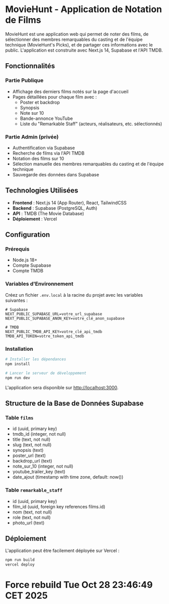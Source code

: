 # MovieHunt - Application de Notation de Films

MovieHunt est une application web qui permet de noter des films, de sélectionner des membres remarquables du casting et de l'équipe technique (MovieHunt's Picks), et de partager ces informations avec le public. L'application est construite avec Next.js 14, Supabase et l'API TMDB.

## Fonctionnalités

### Partie Publique
- Affichage des derniers films notés sur la page d'accueil
- Pages détaillées pour chaque film avec :
  - Poster et backdrop
  - Synopsis
  - Note sur 10
  - Bande-annonce YouTube
  - Liste du "Remarkable Staff" (acteurs, réalisateurs, etc. sélectionnés)

### Partie Admin (privée)
- Authentification via Supabase
- Recherche de films via l'API TMDB
- Notation des films sur 10
- Sélection manuelle des membres remarquables du casting et de l'équipe technique
- Sauvegarde des données dans Supabase

## Technologies Utilisées

- **Frontend** : Next.js 14 (App Router), React, TailwindCSS
- **Backend** : Supabase (PostgreSQL, Auth)
- **API** : TMDB (The Movie Database)
- **Déploiement** : Vercel

## Configuration

### Prérequis

- Node.js 18+
- Compte Supabase
- Compte TMDB

### Variables d'Environnement

Créez un fichier `.env.local` à la racine du projet avec les variables suivantes :

```
# Supabase
NEXT_PUBLIC_SUPABASE_URL=votre_url_supabase
NEXT_PUBLIC_SUPABASE_ANON_KEY=votre_clé_anon_supabase

# TMDB
NEXT_PUBLIC_TMDB_API_KEY=votre_clé_api_tmdb
TMDB_API_TOKEN=votre_token_api_tmdb
```

### Installation

```bash
# Installer les dépendances
npm install

# Lancer le serveur de développement
npm run dev
```

L'application sera disponible sur [http://localhost:3000](http://localhost:3000).

## Structure de la Base de Données Supabase

### Table `films`
- id (uuid, primary key)
- tmdb_id (integer, not null)
- title (text, not null)
- slug (text, not null)
- synopsis (text)
- poster_url (text)
- backdrop_url (text)
- note_sur_10 (integer, not null)
- youtube_trailer_key (text)
- date_ajout (timestamp with time zone, default: now())

### Table `remarkable_staff`
- id (uuid, primary key)
- film_id (uuid, foreign key references films.id)
- nom (text, not null)
- role (text, not null)
- photo_url (text)

## Déploiement

L'application peut être facilement déployée sur Vercel :

```bash
npm run build
vercel deploy
```
# Force rebuild Tue Oct 28 23:46:49 CET 2025
